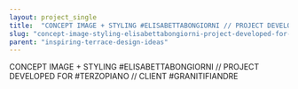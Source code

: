 ```yaml
---
layout: project_single
title:  "CONCEPT IMAGE + STYLING #ELISABETTABONGIORNI // PROJECT DEVELOPED FOR #TERZOPIANO // CLIENT #GRANITIFIANDRE"
slug: "concept-image-styling-elisabettabongiorni-project-developed-for-terzopiano-client-granitifiandre"
parent: "inspiring-terrace-design-ideas"
---
```

CONCEPT IMAGE + STYLING #ELISABETTABONGIORNI // PROJECT DEVELOPED FOR #TERZOPIANO // CLIENT #GRANITIFIANDRE